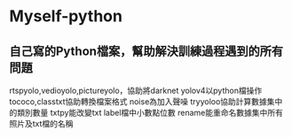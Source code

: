# Myself-python

自己寫的Python檔案，幫助解決訓練過程遇到的所有問題  
------

rtspyolo,vedioyolo,pictureyolo，協助將darknet yolov4以python檔操作   
tococo,classtxt協助轉換檔案格式
noise為加入聲噪
tryyoloo協助計算數據集中的類別數量
txtpy能改變txt label檔中小數點位數
rename能重命名數據集中所有照片及txt檔的名稱
